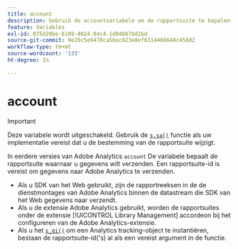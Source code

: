 ```yaml
---
title: account
description: Gebruik de accountvariabele om de rapportsuite te bepalen waarnaar gegevens worden verzonden.
feature: Variables
exl-id: 075d20be-6109-4024-84c4-1d048678d2bd
source-git-commit: 9e20c5e6470ca5bec823e8ef6314468648c458d2
workflow-type: tm+mt
source-wordcount: '133'
ht-degree: 1%

---
```


# account

>[!IMPORTANT]
>
>Deze variabele wordt uitgeschakeld. Gebruik de [`s.sa()`](../functions/sa-method.md) functie als uw implementatie vereist dat u de bestemming van de rapportsuite wijzigt.

In eerdere versies van Adobe Analytics `account` De variabele bepaalt de rapportsuite waarnaar u gegevens wilt verzenden. Een rapportsuite-id is vereist om gegevens naar Adobe Analytics te verzenden.

* Als u SDK van het Web gebruikt, zijn de rapportreeksen in de de dienstmontages van Adobe Analytics binnen de datastream die SDK van het Web gegevens naar verzendt.
* Als u de extensie Adobe Analytics gebruikt, worden de rapportsuites onder de extensie [!UICONTROL Library Management] accordeon bij het configureren van de Adobe Analytics-extensie.
* Als u het [`s_gi()`](../functions/s-gi.md) om een Analytics tracking-object te instantiëren, bestaan de rapportsuite-id(&#39;s) al als een vereist argument in de functie.
